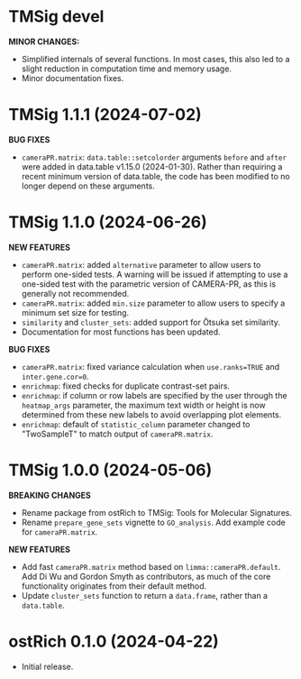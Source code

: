 # TMSig devel

**MINOR CHANGES:**

- Simplified internals of several functions. In most cases, this also led to a slight reduction in computation time and memory usage.
- Minor documentation fixes.


# TMSig 1.1.1 (2024-07-02)

**BUG FIXES**

- `cameraPR.matrix`: `data.table::setcolorder` arguments `before` and `after` were added in data.table v1.15.0 (2024-01-30). Rather than requiring a recent minimum version of data.table, the code has been modified to no longer depend on these arguments.


# TMSig 1.1.0 (2024-06-26)

**NEW FEATURES**

- `cameraPR.matrix`: added `alternative` parameter to allow users to perform one-sided tests. A warning will be issued if attempting to use a one-sided test with the parametric version of CAMERA-PR, as this is generally not recommended.
- `cameraPR.matrix`: added `min.size` parameter to allow users to specify a minimum set size for testing.
- `similarity` and `cluster_sets`: added support for Ōtsuka set similarity.
- Documentation for most functions has been updated.

**BUG FIXES**

- `cameraPR.matrix`: fixed variance calculation when `use.ranks=TRUE` and `inter.gene.cor=0`.
- `enrichmap`: fixed checks for duplicate contrast-set pairs. 
- `enrichmap`: if column or row labels are specified by the user through the `heatmap_args` parameter, the maximum text width or height is now determined from these new labels to avoid overlapping plot elements.
- `enrichmap`: default of `statistic_column` parameter changed to "TwoSampleT" to match output of `cameraPR.matrix`.


# TMSig 1.0.0 (2024-05-06)

**BREAKING CHANGES**

- Rename package from ostRich to TMSig: Tools for Molecular Signatures.
- Rename `prepare_gene_sets` vignette to `GO_analysis`. Add example code for `cameraPR.matrix`.

**NEW FEATURES**

- Add fast `cameraPR.matrix` method based on `limma::cameraPR.default`. Add Di Wu and Gordon Smyth as contributors, as much of the core functionality originates from their default method.
- Update `cluster_sets` function to return a `data.frame`, rather than a `data.table`.


# ostRich 0.1.0 (2024-04-22)

- Initial release.
